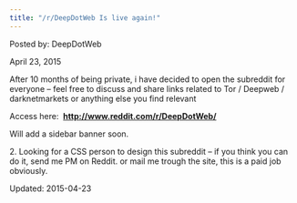 ```yaml
---
title: "/r/DeepDotWeb Is live again!"
---
```


Posted by: DeepDotWeb 

<span>April 23, 2015</span>


<div class="usertext-body may-blank-within md-container">
<div class="md">
<p>After 10 months of being private, i have decided to open the subreddit for everyone &#8211; feel free to discuss and share links related to Tor / Deepweb / darknetmarkets or anything else you find relevant</p>
</div>
</div>
<p>Access here:  <strong><a href="http://www.reddit.com/r/DeepDotWeb/">http://www.reddit.com/r/DeepDotWeb/</a></strong></p>
<p>Will add a sidebar banner soon.</p>
<p>2. Looking for a CSS person to design this subreddit &#8211; if you think you can do it, send me PM on Reddit. or mail me trough the site, this is a paid job obviously.</p>

Updated: 2015-04-23

    
